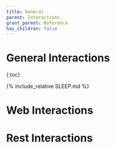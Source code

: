 ```yaml
---
title: General
parent: Interactions
grant_parent: Reference
has_children: false
---
```

# General Interactions
{:toc}

{% include_relative SLEEP.md %}

# Web Interactions

# Rest Interactions